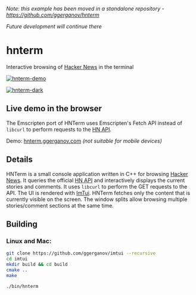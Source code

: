 *Note: this example has been moved in a standalone repository - https://github.com/ggerganov/hnterm*

*Future development will continue there*

# hnterm

Interactive browsing of [Hacker News](https://news.ycombinator.com/news) in the terminal

[![hnterm-demo](https://asciinema.org/a/gJakwNnEcgmGzZYiYIzFA1n8R.svg)](https://asciinema.org/a/gJakwNnEcgmGzZYiYIzFA1n8R)

<a href="https://i.imgur.com/JMuM62I.png" target="_blank">![hnterm-dark](https://i.imgur.com/JMuM62I.png)</a>

## Live demo in the browser

The Emscripten port of HNTerm uses Emscripten's Fetch API instead of `libcurl` to perform requests to the [HN API](https://github.com/HackerNews/API). 

Demo: [hnterm.ggerganov.com](https://hnterm.ggerganov.com/) *(not suitable for mobile devices)*

## Details

HNTerm is a small console application written in C++ for browsing [Hacker News](https://news.ycombinator.com/news). It queries the official [HN API](https://github.com/HackerNews/API) and interactively displays the current stories and comments. It uses `libcurl` to perform the GET requests to the API. The UI is rendered with [ImTui](https://github.com/ggerganov/imtui). HNTerm fetches only the content that is currently visible on the screen. The window splits allow browsing multiple stories/comment sections at the same time.

## Building

###  Linux and Mac:

```bash
git clone https://github.com/ggerganov/imtui --recursive
cd imtui
mkdir build && cd build
cmake ..
make

./bin/hnterm
```
